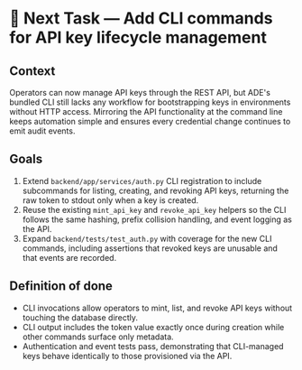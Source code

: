 # 🔄 Next Task — Add CLI commands for API key lifecycle management

## Context
Operators can now manage API keys through the REST API, but ADE's bundled CLI still lacks any workflow for bootstrapping keys in environments without HTTP access. Mirroring the API functionality at the command line keeps automation simple and ensures every credential change continues to emit audit events.

## Goals
1. Extend `backend/app/services/auth.py` CLI registration to include subcommands for listing, creating, and revoking API keys, returning the raw token to stdout only when a key is created.
2. Reuse the existing `mint_api_key` and `revoke_api_key` helpers so the CLI follows the same hashing, prefix collision handling, and event logging as the API.
3. Expand `backend/tests/test_auth.py` with coverage for the new CLI commands, including assertions that revoked keys are unusable and that events are recorded.

## Definition of done
- CLI invocations allow operators to mint, list, and revoke API keys without touching the database directly.
- CLI output includes the token value exactly once during creation while other commands surface only metadata.
- Authentication and event tests pass, demonstrating that CLI-managed keys behave identically to those provisioned via the API.
